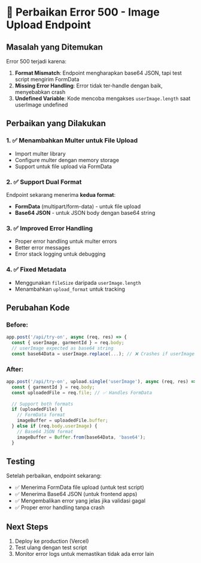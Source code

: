 # 🔧 Perbaikan Error 500 - Image Upload Endpoint

## Masalah yang Ditemukan

Error 500 terjadi karena:
1. **Format Mismatch**: Endpoint mengharapkan base64 JSON, tapi test script mengirim FormData
2. **Missing Error Handling**: Error tidak ter-handle dengan baik, menyebabkan crash
3. **Undefined Variable**: Kode mencoba mengakses `userImage.length` saat userImage undefined

## Perbaikan yang Dilakukan

### 1. ✅ Menambahkan Multer untuk File Upload
- Import multer library
- Configure multer dengan memory storage
- Support untuk file upload via FormData

### 2. ✅ Support Dual Format
Endpoint sekarang menerima **kedua format**:
- **FormData** (multipart/form-data) - untuk file upload
- **Base64 JSON** - untuk JSON body dengan base64 string

### 3. ✅ Improved Error Handling
- Proper error handling untuk multer errors
- Better error messages
- Error stack logging untuk debugging

### 4. ✅ Fixed Metadata
- Menggunakan `fileSize` daripada `userImage.length`
- Menambahkan `upload_format` untuk tracking

## Perubahan Kode

### Before:
```javascript
app.post('/api/try-on', async (req, res) => {
  const { userImage, garmentId } = req.body;
  // userImage expected as base64 string
  const base64Data = userImage.replace(...); // ❌ Crashes if userImage is undefined
```

### After:
```javascript
app.post('/api/try-on', upload.single('userImage'), async (req, res) => {
  const { garmentId } = req.body;
  const uploadedFile = req.file; // ✅ Handles FormData
  
  // Support both formats
  if (uploadedFile) {
    // FormData format
    imageBuffer = uploadedFile.buffer;
  } else if (req.body.userImage) {
    // Base64 JSON format
    imageBuffer = Buffer.from(base64Data, 'base64');
  }
```

## Testing

Setelah perbaikan, endpoint sekarang:
- ✅ Menerima FormData file upload (untuk test script)
- ✅ Menerima Base64 JSON (untuk frontend apps)
- ✅ Mengembalikan error yang jelas jika validasi gagal
- ✅ Proper error handling tanpa crash

## Next Steps

1. Deploy ke production (Vercel)
2. Test ulang dengan test script
3. Monitor error logs untuk memastikan tidak ada error lain

